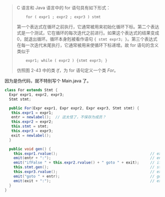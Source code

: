> C 语言和 Java 语言中的 for 语句具有如下形式：
>
> ```
>     for ( expr1 ; expr2 ; expr3 ) stmt
> ```
> 
> 第一个表达式在循环之前执行，它通常被用来初始化循环下标。第二个表达式是一个测试，它在循环的每次迭代之前进行。如果这个表达式的结果变成 0，就退出循环。循环本身剋被看作语句 `{ stmt expr3; }`。第三个表达式在每一次迭代末尾执行，它通常被用来使循环下标递增。故 for 语句的含义类似于
> ```
>     expr1; while ( expr2 ) {stmt expr3; }
> ```
>
> 仿照图 2-43 中的类 *If*，为 for 语句定义一个类 *For*。

因为是伪代码，就不特别写个 Main.java 了。

```java
class For extends Stmt {
  Expr expr1, expr2, expr3;
  Stmt stmt;

  public For(Expr expr1, Expr expr2, Expr expr3, Stmt stmt) {
   this.expr1 = expr1;
   entr = newlabel();  // 这太怪了，不保存为成员？
   this.expr2 = expr2;
   this.stmt = stmt;
   this.expr3 = expr3;
   exit = newlabel();
  }

  public void gen() {
    this.expr1.rvalue();                                          // expr1
    emit(entr + ":");                                             // entr:
    emit("ifFalse " + this.expr2.rvalue() + " goto " + exit);     // ifFalse expr2 goto exit
    this.stmt.gen();                                              // stmt
    this.expr3.rvalue();                                          // expr3
    emit("goto " + entr);                                         // goto entr
    emit(exit + ":");                                             // exit:
  }
}
```

